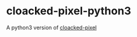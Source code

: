 # cloacked-pixel-python3
A python3 version of [cloacked-pixel](https://github.com/livz/cloacked-pixel.git)
